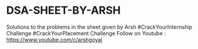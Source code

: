 # DSA-SHEET-BY-ARSH
Solutions to the problems in the sheet given by Arsh
#CrackYourInternship Challenge
#CrackYourPlacement Challenge
Follow on Youtube : https://www.youtube.com/c/arshgoyal
